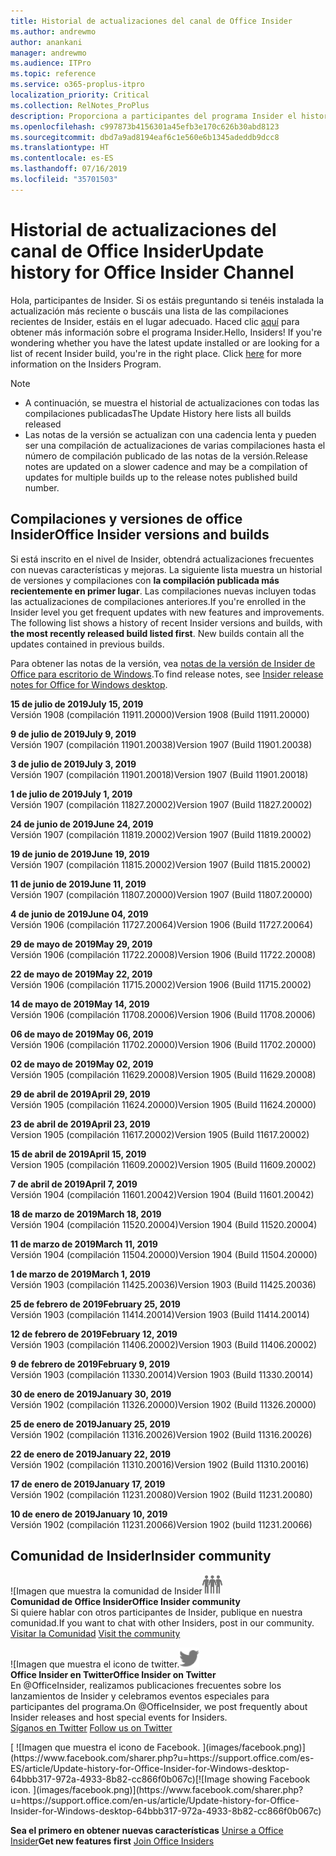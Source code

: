 ```yaml
---
title: Historial de actualizaciones del canal de Office Insider
ms.author: andrewmo
author: anankani
manager: andrewmo
ms.audience: ITPro
ms.topic: reference
ms.service: o365-proplus-itpro
localization_priority: Critical
ms.collection: RelNotes_ProPlus
description: Proporciona a participantes del programa Insider el historial de actualizaciones de los lanzamientos del canal mensual del modo anticipado de Insider para versiones de escritorio de Windows
ms.openlocfilehash: c997873b4156301a45efb3e170c626b30abd8123
ms.sourcegitcommit: dbd7a9ad8194eaf6c1e560e6b1345adeddb9dcc8
ms.translationtype: HT
ms.contentlocale: es-ES
ms.lasthandoff: 07/16/2019
ms.locfileid: "35701503"
---
```

# <a name="update-history-for-office-insider-channel"></a><span data-ttu-id="b4ac3-103">Historial de actualizaciones del canal de Office Insider</span><span class="sxs-lookup"><span data-stu-id="b4ac3-103">Update history for Office Insider Channel</span></span>

<span data-ttu-id="b4ac3-p101">Hola, participantes de Insider. Si os estáis preguntando si tenéis instalada la actualización más reciente o buscáis una lista de las compilaciones recientes de Insider, estáis en el lugar adecuado. Haced clic [aquí](https://insider.office.com/) para obtener más información sobre el programa Insider.</span><span class="sxs-lookup"><span data-stu-id="b4ac3-p101">Hello, Insiders! If you're wondering whether you have the latest update installed or are looking for a list of recent Insider build, you're in the right place. Click [here](https://insider.office.com/) for more information on the Insiders Program.</span></span>

> [!NOTE]
> - <span data-ttu-id="b4ac3-107">A continuación, se muestra el historial de actualizaciones con todas las compilaciones publicadas</span><span class="sxs-lookup"><span data-stu-id="b4ac3-107">The Update History here lists all builds released</span></span>
> - <span data-ttu-id="b4ac3-108">Las notas de la versión se actualizan con una cadencia lenta y pueden ser una compilación de actualizaciones de varias compilaciones hasta el número de compilación publicado de las notas de la versión.</span><span class="sxs-lookup"><span data-stu-id="b4ac3-108">Release notes are updated on a slower cadence and may be a compilation of updates for multiple builds up to the release notes published build number.</span></span>



## <a name="office-insider-versions-and-builds"></a><span data-ttu-id="b4ac3-109">Compilaciones y versiones de office Insider</span><span class="sxs-lookup"><span data-stu-id="b4ac3-109">Office Insider versions and builds</span></span>

<span data-ttu-id="b4ac3-p102">Si está inscrito en el nivel de Insider, obtendrá actualizaciones frecuentes con nuevas características y mejoras. La siguiente lista muestra un historial de versiones y compilaciones con **la compilación publicada más recientemente en primer lugar**. Las compilaciones nuevas incluyen todas las actualizaciones de compilaciones anteriores.</span><span class="sxs-lookup"><span data-stu-id="b4ac3-p102">If you're enrolled in the Insider level you get frequent updates with new features and improvements. The following list shows a history of recent Insider versions and builds, with **the most recently released build listed first**. New builds contain all the updates contained in previous builds.</span></span> 

<span data-ttu-id="b4ac3-113">Para obtener las notas de la versión, vea [notas de la versión de Insider de Office para escritorio de Windows](https://docs.microsoft.com/es-ES/OfficeUpdates/release-notes-office-insider).</span><span class="sxs-lookup"><span data-stu-id="b4ac3-113">To find release notes, see [Insider release notes for Office for Windows desktop](https://docs.microsoft.com/en-us/OfficeUpdates/release-notes-office-insider).</span></span>

[//]: # (NO ELIMINAR)

<span data-ttu-id="b4ac3-115">**15 de julio de 2019**</span><span class="sxs-lookup"><span data-stu-id="b4ac3-115">**July 15, 2019**</span></span><br/>
<span data-ttu-id="b4ac3-116">Versión 1908 (compilación 11911.20000)</span><span class="sxs-lookup"><span data-stu-id="b4ac3-116">Version 1908 (Build 11911.20000)</span></span><br/>

<span data-ttu-id="b4ac3-117">**9 de julio de 2019**</span><span class="sxs-lookup"><span data-stu-id="b4ac3-117">**July 9, 2019**</span></span><br/>
<span data-ttu-id="b4ac3-118">Versión 1907 (compilación 11901.20038)</span><span class="sxs-lookup"><span data-stu-id="b4ac3-118">Version 1907 (Build 11901.20038)</span></span><br/>

<span data-ttu-id="b4ac3-119">**3 de julio de 2019**</span><span class="sxs-lookup"><span data-stu-id="b4ac3-119">**July 3, 2019**</span></span><br/>
<span data-ttu-id="b4ac3-120">Versión 1907 (compilación 11901.20018)</span><span class="sxs-lookup"><span data-stu-id="b4ac3-120">Version 1907 (Build 11901.20018)</span></span><br/>

<span data-ttu-id="b4ac3-121">**1 de julio de 2019**</span><span class="sxs-lookup"><span data-stu-id="b4ac3-121">**July 1, 2019**</span></span><br/>
<span data-ttu-id="b4ac3-122">Versión 1907 (compilación 11827.20002)</span><span class="sxs-lookup"><span data-stu-id="b4ac3-122">Version 1907 (Build 11827.20002)</span></span><br/>

<span data-ttu-id="b4ac3-123">**24 de junio de 2019**</span><span class="sxs-lookup"><span data-stu-id="b4ac3-123">**June 24, 2019**</span></span><br/>
<span data-ttu-id="b4ac3-124">Versión 1907 (compilación 11819.20002)</span><span class="sxs-lookup"><span data-stu-id="b4ac3-124">Version 1907 (Build 11819.20002)</span></span><br/>

<span data-ttu-id="b4ac3-125">**19 de junio de 2019**</span><span class="sxs-lookup"><span data-stu-id="b4ac3-125">**June 19, 2019**</span></span><br/>
<span data-ttu-id="b4ac3-126">Versión 1907 (compilación 11815.20002)</span><span class="sxs-lookup"><span data-stu-id="b4ac3-126">Version 1907 (Build 11815.20002)</span></span><br/>

<span data-ttu-id="b4ac3-127">**11 de junio de 2019**</span><span class="sxs-lookup"><span data-stu-id="b4ac3-127">**June 11, 2019**</span></span><br/>
<span data-ttu-id="b4ac3-128">Versión 1907 (compilación 11807.20000)</span><span class="sxs-lookup"><span data-stu-id="b4ac3-128">Version 1907 (Build 11807.20000)</span></span><br/>

<span data-ttu-id="b4ac3-129">**4 de junio de 2019**</span><span class="sxs-lookup"><span data-stu-id="b4ac3-129">**June 04, 2019**</span></span><br/>
<span data-ttu-id="b4ac3-130">Versión 1906 (compilación 11727.20064)</span><span class="sxs-lookup"><span data-stu-id="b4ac3-130">Version 1906 (Build 11727.20064)</span></span><br/>


<span data-ttu-id="b4ac3-131">**29 de mayo de 2019**</span><span class="sxs-lookup"><span data-stu-id="b4ac3-131">**May 29, 2019**</span></span><br/>
<span data-ttu-id="b4ac3-132">Versión 1906 (compilación 11722.20008)</span><span class="sxs-lookup"><span data-stu-id="b4ac3-132">Version 1906 (Build 11722.20008)</span></span><br/>

<span data-ttu-id="b4ac3-133">**22 de mayo de 2019**</span><span class="sxs-lookup"><span data-stu-id="b4ac3-133">**May 22, 2019**</span></span><br/> <span data-ttu-id="b4ac3-134">Versión 1906 (compilación 11715.20002)</span><span class="sxs-lookup"><span data-stu-id="b4ac3-134">Version 1906 (Build 11715.20002)</span></span><br/> 

<span data-ttu-id="b4ac3-135">**14 de mayo de 2019**</span><span class="sxs-lookup"><span data-stu-id="b4ac3-135">**May 14, 2019**</span></span><br/> <span data-ttu-id="b4ac3-136">Versión 1906 (compilación 11708.20006)</span><span class="sxs-lookup"><span data-stu-id="b4ac3-136">Version 1906 (Build 11708.20006)</span></span><br/>

<span data-ttu-id="b4ac3-137">**06 de mayo de 2019**</span><span class="sxs-lookup"><span data-stu-id="b4ac3-137">**May 06, 2019**</span></span><br/>
<span data-ttu-id="b4ac3-138">Versión 1906 (compilación 11702.20000)</span><span class="sxs-lookup"><span data-stu-id="b4ac3-138">Version 1906 (Build 11702.20000)</span></span><br/>

<span data-ttu-id="b4ac3-139">**02 de mayo de 2019**</span><span class="sxs-lookup"><span data-stu-id="b4ac3-139">**May 02, 2019**</span></span><br/>
<span data-ttu-id="b4ac3-140">Versión 1905 (compilación 11629.20008)</span><span class="sxs-lookup"><span data-stu-id="b4ac3-140">Version 1905 (Build 11629.20008)</span></span><br/>

<span data-ttu-id="b4ac3-141">**29 de abril de 2019**</span><span class="sxs-lookup"><span data-stu-id="b4ac3-141">**April 29, 2019**</span></span><br/>
<span data-ttu-id="b4ac3-142">Versión 1905 (compilación 11624.20000)</span><span class="sxs-lookup"><span data-stu-id="b4ac3-142">Version 1905 (Build 11624.20000)</span></span><br/>

<span data-ttu-id="b4ac3-143">**23 de abril de 2019**</span><span class="sxs-lookup"><span data-stu-id="b4ac3-143">**April 23, 2019**</span></span><br/> <span data-ttu-id="b4ac3-144">Version 1905 (compilación 11617.20002)</span><span class="sxs-lookup"><span data-stu-id="b4ac3-144">Version 1905 (Build 11617.20002)</span></span><br/>

<span data-ttu-id="b4ac3-145">**15 de abril de 2019**</span><span class="sxs-lookup"><span data-stu-id="b4ac3-145">**April 15, 2019**</span></span><br/> <span data-ttu-id="b4ac3-146">Version 1905 (compilación 11609.20002)</span><span class="sxs-lookup"><span data-stu-id="b4ac3-146">Version 1905 (Build 11609.20002)</span></span><br/>

<span data-ttu-id="b4ac3-147">**7 de abril de 2019**</span><span class="sxs-lookup"><span data-stu-id="b4ac3-147">**April 7, 2019**</span></span><br/> <span data-ttu-id="b4ac3-148">Versión 1904 (compilación 11601.20042)</span><span class="sxs-lookup"><span data-stu-id="b4ac3-148">Version 1904 (Build 11601.20042)</span></span><br/>

<span data-ttu-id="b4ac3-149">**18 de marzo de 2019**</span><span class="sxs-lookup"><span data-stu-id="b4ac3-149">**March 18, 2019**</span></span><br/> <span data-ttu-id="b4ac3-150">Versión 1904 (compilación 11520.20004)</span><span class="sxs-lookup"><span data-stu-id="b4ac3-150">Version 1904 (Build 11520.20004)</span></span><br/>

<span data-ttu-id="b4ac3-151">**11 de marzo de 2019**</span><span class="sxs-lookup"><span data-stu-id="b4ac3-151">**March 11, 2019**</span></span><br/> <span data-ttu-id="b4ac3-152">Versión 1904 (compilación 11504.20000)</span><span class="sxs-lookup"><span data-stu-id="b4ac3-152">Version 1904 (Build 11504.20000)</span></span><br/>

<span data-ttu-id="b4ac3-153">**1 de marzo de 2019**</span><span class="sxs-lookup"><span data-stu-id="b4ac3-153">**March 1, 2019**</span></span><br/> <span data-ttu-id="b4ac3-154">Versión 1903 (compilación 11425.20036)</span><span class="sxs-lookup"><span data-stu-id="b4ac3-154">Version 1903 (Build 11425.20036)</span></span><br/> 

<span data-ttu-id="b4ac3-155">**25 de febrero de 2019**</span><span class="sxs-lookup"><span data-stu-id="b4ac3-155">**February 25, 2019**</span></span><br/> <span data-ttu-id="b4ac3-156">Versión 1903 (compilación 11414.20014)</span><span class="sxs-lookup"><span data-stu-id="b4ac3-156">Version 1903 (Build 11414.20014)</span></span><br/> 

<span data-ttu-id="b4ac3-157">**12 de febrero de 2019**</span><span class="sxs-lookup"><span data-stu-id="b4ac3-157">**February 12, 2019**</span></span><br/> <span data-ttu-id="b4ac3-158">Versión 1903 (compilación 11406.20002)</span><span class="sxs-lookup"><span data-stu-id="b4ac3-158">Version 1903 (Build 11406.20002)</span></span><br/> 

<span data-ttu-id="b4ac3-159">**9 de febrero de 2019**</span><span class="sxs-lookup"><span data-stu-id="b4ac3-159">**February 9, 2019**</span></span><br/> <span data-ttu-id="b4ac3-160">Versión 1903 (compilación 11330.20014)</span><span class="sxs-lookup"><span data-stu-id="b4ac3-160">Version 1903 (Build 11330.20014)</span></span><br/> 

<span data-ttu-id="b4ac3-161">**30 de enero de 2019**</span><span class="sxs-lookup"><span data-stu-id="b4ac3-161">**January 30, 2019**</span></span><br/> <span data-ttu-id="b4ac3-162">Versión 1902 (compilación 11326.20000)</span><span class="sxs-lookup"><span data-stu-id="b4ac3-162">Version 1902 (Build 11326.20000)</span></span><br/> 

<span data-ttu-id="b4ac3-163">**25 de enero de 2019**</span><span class="sxs-lookup"><span data-stu-id="b4ac3-163">**January 25, 2019**</span></span><br/> <span data-ttu-id="b4ac3-164">Versión 1902 (compilación 11316.20026)</span><span class="sxs-lookup"><span data-stu-id="b4ac3-164">Version 1902 (Build 11316.20026)</span></span><br/> 

<span data-ttu-id="b4ac3-165">**22 de enero de 2019**</span><span class="sxs-lookup"><span data-stu-id="b4ac3-165">**January 22, 2019**</span></span><br/> <span data-ttu-id="b4ac3-166">Versión 1902 (compilación 11310.20016)</span><span class="sxs-lookup"><span data-stu-id="b4ac3-166">Version 1902 (Build 11310.20016)</span></span><br/> 

<span data-ttu-id="b4ac3-167">**17 de enero de 2019**</span><span class="sxs-lookup"><span data-stu-id="b4ac3-167">**January 17, 2019**</span></span><br/> <span data-ttu-id="b4ac3-168">Versión 1902 (compilación 11231.20080)</span><span class="sxs-lookup"><span data-stu-id="b4ac3-168">Version 1902 (Build 11231.20080)</span></span><br/>

<span data-ttu-id="b4ac3-169">**10 de enero de 2019**</span><span class="sxs-lookup"><span data-stu-id="b4ac3-169">**January 10, 2019**</span></span><br/> <span data-ttu-id="b4ac3-170">Versión 1902 (compilación 11231.20066)</span><span class="sxs-lookup"><span data-stu-id="b4ac3-170">Version 1902 (build 11231.20066)</span></span><br/> 


## <a name="insider-community"></a><span data-ttu-id="b4ac3-171">Comunidad de Insider</span><span class="sxs-lookup"><span data-stu-id="b4ac3-171">Insider community</span></span>

<span data-ttu-id="b4ac3-172">![Imagen que muestra la comunidad de Insider</span><span class="sxs-lookup"><span data-stu-id="b4ac3-172">![Image showing insider community.</span></span> ](images/insidercommunity.png) <br/>
<span data-ttu-id="b4ac3-173">**Comunidad de Office Insider**</span><span class="sxs-lookup"><span data-stu-id="b4ac3-173">**Office Insider community**</span></span><br/> <span data-ttu-id="b4ac3-174">Si quiere hablar con otros participantes de Insider, publique en nuestra comunidad.</span><span class="sxs-lookup"><span data-stu-id="b4ac3-174">If you want to chat with other Insiders, post in our community.</span></span><br/><span data-ttu-id="b4ac3-175"> 
[Visitar la Comunidad](https://go.microsoft.com/fwlink/?linkid=843493)</span><span class="sxs-lookup"><span data-stu-id="b4ac3-175"> 
[Visit the community](https://go.microsoft.com/fwlink/?linkid=843493)</span></span><br/> 

<span data-ttu-id="b4ac3-176">![Imagen que muestra el icono de twitter.</span><span class="sxs-lookup"><span data-stu-id="b4ac3-176">![Image showing twitter icon.</span></span> ](images/twitter.png)<br/>
<span data-ttu-id="b4ac3-177">**Office Insider en Twitter**</span><span class="sxs-lookup"><span data-stu-id="b4ac3-177">**Office Insider on Twitter**</span></span><br/> <span data-ttu-id="b4ac3-178">En @OfficeInsider, realizamos publicaciones frecuentes sobre los lanzamientos de Insider y celebramos eventos especiales para participantes del programa.</span><span class="sxs-lookup"><span data-stu-id="b4ac3-178">On @OfficeInsider, we post frequently about Insider releases and host special events for Insiders.</span></span><br/><span data-ttu-id="b4ac3-179"> 
[Síganos en Twitter](https://go.microsoft.com/fwlink/?linkid=717717)</span><span class="sxs-lookup"><span data-stu-id="b4ac3-179"> 
[Follow us on Twitter](https://go.microsoft.com/fwlink/?linkid=717717)</span></span><br/> 

<span data-ttu-id="b4ac3-180">
  [
  ![Imagen que muestra el icono de Facebook. ](images/facebook.png)](https://www.facebook.com/sharer.php?u=https://support.office.com/es-ES/article/Update-history-for-Office-Insider-for-Windows-desktop-64bbb317-972a-4933-8b82-cc866f0b067c)</span><span class="sxs-lookup"><span data-stu-id="b4ac3-180">[![Image showing Facebook icon. ](images/facebook.png)](https://www.facebook.com/sharer.php?u=https://support.office.com/en-us/article/Update-history-for-Office-Insider-for-Windows-desktop-64bbb317-972a-4933-8b82-cc866f0b067c)</span></span>


<span data-ttu-id="b4ac3-181">**Sea el primero en obtener nuevas características**
[Unirse a Office Insider](https://insider.office.com/)</span><span class="sxs-lookup"><span data-stu-id="b4ac3-181">**Get new features first**
[Join Office Insiders](https://insider.office.com/)</span></span>